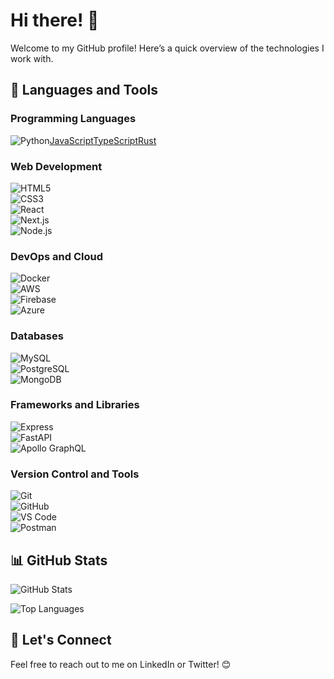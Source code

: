 # Hi there! 👋  

Welcome to my GitHub profile! Here’s a quick overview of the technologies I work with.  

## 🚀 Languages and Tools  

### Programming Languages  
![Python](https://img.shields.io/badge/-Python-3776AB?style=for-the-badge&logo=python&logoColor=white)[JavaScript](https://img.shields.io/badge/-JavaScript-F7DF1E?style=for-the-badge&logo=javascript&logoColor=black)[TypeScript](https://img.shields.io/badge/-TypeScript-007ACC?style=for-the-badge&logo=typescript&logoColor=white)[Rust](https://img.shields.io/badge/-Rust-000000?style=for-the-badge&logo=rust&logoColor=white)  

### Web Development  
![HTML5](https://img.shields.io/badge/-HTML5-E34F26?style=for-the-badge&logo=html5&logoColor=white)  
![CSS3](https://img.shields.io/badge/-CSS3-1572B6?style=for-the-badge&logo=css3)  
![React](https://img.shields.io/badge/-React-61DAFB?style=for-the-badge&logo=react&logoColor=white)  
![Next.js](https://img.shields.io/badge/-Next.js-000000?style=for-the-badge&logo=nextdotjs)  
![Node.js](https://img.shields.io/badge/-Node.js-339933?style=for-the-badge&logo=nodedotjs&logoColor=white)  

### DevOps and Cloud  
![Docker](https://img.shields.io/badge/-Docker-2496ED?style=for-the-badge&logo=docker&logoColor=white)  
![AWS](https://img.shields.io/badge/-AWS-FF9900?style=for-the-badge&logo=amazonaws&logoColor=white)  
![Firebase](https://img.shields.io/badge/-Firebase-FFCA28?style=for-the-badge&logo=firebase)  
![Azure](https://img.shields.io/badge/-Azure-0078D7?style=for-the-badge&logo=microsoftazure&logoColor=white)  

### Databases  
![MySQL](https://img.shields.io/badge/-MySQL-4479A1?style=for-the-badge&logo=mysql&logoColor=white)  
![PostgreSQL](https://img.shields.io/badge/-PostgreSQL-4169E1?style=for-the-badge&logo=postgresql&logoColor=white)  
![MongoDB](https://img.shields.io/badge/-MongoDB-47A248?style=for-the-badge&logo=mongodb&logoColor=white)  

### Frameworks and Libraries  
![Express](https://img.shields.io/badge/-Express.js-000000?style=for-the-badge&logo=express&logoColor=white)  
![FastAPI](https://img.shields.io/badge/-FastAPI-009688?style=for-the-badge&logo=fastapi&logoColor=white)  
![Apollo GraphQL](https://img.shields.io/badge/-ApolloGraphQL-311C87?style=for-the-badge&logo=apollographql)  

### Version Control and Tools  
![Git](https://img.shields.io/badge/-Git-F05032?style=for-the-badge&logo=git&logoColor=white)  
![GitHub](https://img.shields.io/badge/-GitHub-181717?style=for-the-badge&logo=github)  
![VS Code](https://img.shields.io/badge/-VSCode-007ACC?style=for-the-badge&logo=visualstudiocode)  
![Postman](https://img.shields.io/badge/-Postman-FF6C37?style=for-the-badge&logo=postman)  

## 📊 GitHub Stats  
![GitHub Stats](https://github-readme-stats.vercel.app/api?username=YOUR_GITHUB_USERNAME&show_icons=true&theme=dark)  

![Top Languages](https://github-readme-stats.vercel.app/api/top-langs/?username=YOUR_GITHUB_USERNAME&layout=compact&theme=dark)  

## 💬 Let's Connect  
Feel free to reach out to me on LinkedIn or Twitter! 😊
